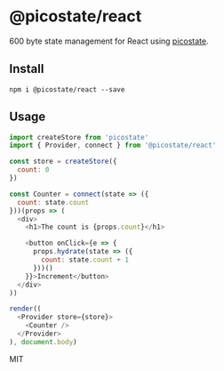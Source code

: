 # @picostate/react
600 byte state management for React using [picostate](https://github.com/estrattonbailey/picostate).

## Install
```
npm i @picostate/react --save
```

## Usage
```javascript
import createStore from 'picostate'
import { Provider, connect } from '@picostate/react'

const store = createStore({
  count: 0
})

const Counter = connect(state => ({
  count: state.count
}))(props => (
  <div>
    <h1>The count is {props.count}</h1>

    <button onClick={e => {
      props.hydrate(state => ({
        count: state.count + 1
      }))()
    }}>Increment</button>
  </div>
))

render((
  <Provider store={store}>
    <Counter />
  </Provider>
), document.body)
```

MIT
